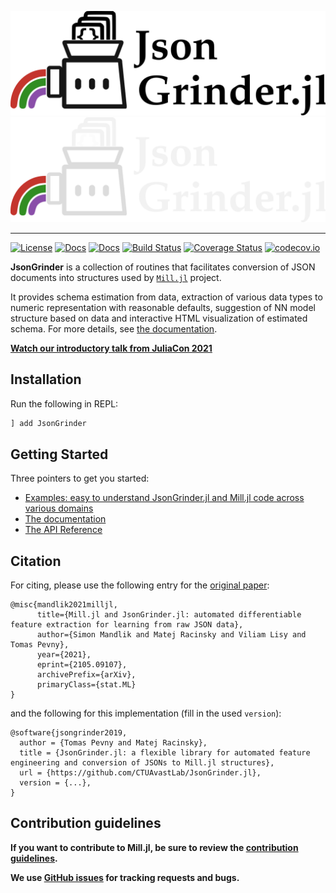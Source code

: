 <p align="center">
  <img src="https://github.com/CTUAvastLab/JsonGrinder.jl/raw/master/docs/src/assets/logo.svg#gh-light-mode-only" alt="JsonGrinder.jl logo"/>
  <img src="https://github.com/CTUAvastLab/JsonGrinder.jl/raw/master/docs/src/assets/logo-dark.svg#gh-dark-mode-only" alt="JsonGrinder.jl logo"/>
</p>

---

[![License](https://img.shields.io/badge/License-MIT-blue.svg)](https://github.com/CTUAvastLab/JsonGrinder.jl/blob/master/LICENSE.md)
[![Docs](https://img.shields.io/badge/docs-stable-blue.svg)](https://CTUAvastLab.github.io/JsonGrinder.jl/stable)
[![Docs](https://img.shields.io/badge/docs-dev-blue.svg)](https://CTUAvastLab.github.io/JsonGrinder.jl/dev)
[![Build Status](https://github.com/CTUAvastLab/JsonGrinder.jl/workflows/CI/badge.svg)](https://github.com/CTUAvastLab/JsonGrinder.jl/actions?query=workflow%3ACI)
[![Coverage Status](https://coveralls.io/repos/github/CTUAvastLab/JsonGrinder.jl/badge.svg?branch=master)](https://coveralls.io/github/CTUAvastLab/JsonGrinder.jl?branch=master)
[![codecov.io](http://codecov.io/github/CTUAvastLab/JsonGrinder.jl/coverage.svg?branch=master)](http://codecov.io/github/CTUAvastLab/JsonGrinder.jl?branch=master)

**JsonGrinder** is a collection of routines that facilitates conversion of JSON documents into structures used by
[`Mill.jl`](https://github.com/CTUAvastLab/Mill.jl) project.

It provides schema estimation from data, extraction of various data types to numeric representation with
reasonable defaults, suggestion of NN model structure based on data and interactive HTML visualization of estimated schema. 
For more details, see [the documentation](https://CTUAvastLab.github.io/JsonGrinder.jl/stable).

[**Watch our introductory talk from JuliaCon 2021** ](https://www.youtube.com/watch?v=Bf0CvltIDbE)

## Installation

Run the following in REPL:

```julia
] add JsonGrinder
```

## Getting Started

Three pointers to get you started:
- [Examples: easy to understand JsonGrinder.jl and Mill.jl code across various domains](https://ctuavastlab.github.io/JsonGrinder.jl/dev/examples/)
- [The documentation](https://CTUAvastLab.github.io/JsonGrinder.jl/stable)
- [The API Reference](https://ctuavastlab.github.io/JsonGrinder.jl/stable/api/)

## Citation

For citing, please use the following entry for the [original paper](https://arxiv.org/abs/2105.09107):
```
@misc{mandlik2021milljl,
      title={Mill.jl and JsonGrinder.jl: automated differentiable feature extraction for learning from raw JSON data}, 
      author={Simon Mandlik and Matej Racinsky and Viliam Lisy and Tomas Pevny},
      year={2021},
      eprint={2105.09107},
      archivePrefix={arXiv},
      primaryClass={stat.ML}
}
```

and the following for this implementation (fill in the used `version`):
```
@software{jsongrinder2019,
  author = {Tomas Pevny and Matej Racinsky},
  title = {JsonGrinder.jl: a flexible library for automated feature engineering and conversion of JSONs to Mill.jl structures},
  url = {https://github.com/CTUAvastLab/JsonGrinder.jl},
  version = {...},
}
```

## Contribution guidelines

**If you want to contribute to Mill.jl, be sure to review the
[contribution guidelines](CONTRIBUTING.md).**

**We use [GitHub issues](https://github.com/CTUAvastLab/Mill.jl/issues) for
tracking requests and bugs.**
